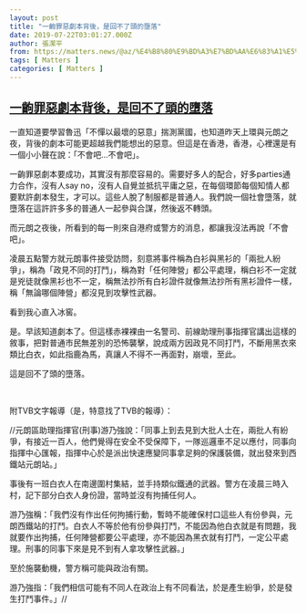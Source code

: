 ```yaml
---
layout: post
title: "一齣罪惡劇本背後，是回不了頭的墮落"
date: 2019-07-22T03:01:27.000Z
author: 張潔平
from: https://matters.news/@az/%E4%B8%80%E9%BD%A3%E7%BD%AA%E6%83%A1%E5%8A%87%E6%9C%AC%E8%83%8C%E5%BE%8C-%E6%98%AF%E5%9B%9E%E4%B8%8D%E4%BA%86%E9%A0%AD%E7%9A%84%E5%A2%AE%E8%90%BD-zdpuB1Jir4K1GYg3EyVCpZcnLbTy7ZApu8BtMoFjGmQcEHgEK
tags: [ Matters ]
categories: [ Matters ]
---
```

<!--1563764487000-->
[一齣罪惡劇本背後，是回不了頭的墮落](https://matters.news/@az/%E4%B8%80%E9%BD%A3%E7%BD%AA%E6%83%A1%E5%8A%87%E6%9C%AC%E8%83%8C%E5%BE%8C-%E6%98%AF%E5%9B%9E%E4%B8%8D%E4%BA%86%E9%A0%AD%E7%9A%84%E5%A2%AE%E8%90%BD-zdpuB1Jir4K1GYg3EyVCpZcnLbTy7ZApu8BtMoFjGmQcEHgEK)
------

<div>
<p>一直知道要學習魯迅「不憚以最壞的惡意」揣測黨國，也知道昨天上環與元朗之夜，背後的劇本可能更超越我們能想出的惡意。但這是在香港，香港，心裡還是有一個小小聲在說：「不會吧...不會吧」。</p><p>一齣罪惡劇本要成功，其實沒有那麼容易的。需要好多人的配合，好多parties通力合作，沒有人say no，沒有人自覺並抵抗平庸之惡，在每個環節每個知情人都要默許劇本發生，才可以。這些人脫了制服都是普通人。我們說一個社會墮落，就墮落在這許許多多的普通人一起參與合謀，然後返不轉頭。</p><p>而元朗之夜後，所看到的每一則來自港府或警方的消息，都讓我沒法再說「不會吧」。</p><p>凌晨五點警方就元朗事件接受訪問，刻意將事件稱為白衫與黑衫的「兩批人紛爭」，稱為「政見不同的打鬥」，稱為對「任何陣營」都公平處理，稱白衫不一定就是兇徒就像黑衫也不一定，稱無法抄所有白衫證件就像無法抄所有黑衫證件一樣，稱「無論哪個陣營」都沒見到攻擊性武器。</p><p>看到我心直入冰窖。</p><p>是。早該知道劇本了。但這樣赤裸裸由一名警司、前線助理刑事指揮官講出這樣的敘事，把對普通市民無差別的恐怖襲擊，說成兩方因政見不同打鬥，不斷用黑衣來類比白衣，如此指鹿為馬，真讓人不得不一再面對，崩壞，至此。</p><p>這是回不了頭的墮落。</p><p><br></p><p>附TVB文字報導（是，特意找了TVB的報導）：</p><p>//元朗區助理指揮官(刑事)游乃強說：「同事上到去見到大批人士在，兩批人有紛爭，有接近一百人，他們覺得在安全不受保障下，一隊巡邏車不足以應付，同事向指揮中心匯報，指揮中心於是派出快速應變同事拿足夠的保護裝備，就出發來到西鐵站元朗站。」</p><p>事後有一班白衣人在南邊圍村集結，並手持類似鐵通的武器。警方在凌晨三時入村，記下部分白衣人身份證，當時並沒有拘捕任何人。</p><p>游乃強稱：「我們沒有作出任何拘捕行動，暫時不能確保村口這些人有份參與，元朗西鐵站的打鬥。白衣人不等於他有份參與打鬥，不能因為他白衣就是有問題，我就要作出拘捕，任何陣營都要公平處理，亦不能因為黑衣就有打鬥，一定公平處理。刑事的同事下來是見不到有人拿攻擊性武器。」</p><p>至於施襲動機，警方稱可能與政治有關。</p><p>游乃強指：「我們相信可能有不同人在政治上有不同看法，於是產生紛爭，於是發生打鬥事件。」//</p>
</div>

